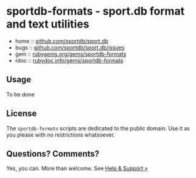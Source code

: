 # sportdb-formats - sport.db format and text utilities


* home  :: [github.com/sportdb/sport.db](https://github.com/sportdb/sport.db)
* bugs  :: [github.com/sportdb/sport.db/issues](https://github.com/sportdb/sport.db/issues)
* gem   :: [rubygems.org/gems/sportdb-formats](https://rubygems.org/gems/sportdb-formats)
* rdoc  :: [rubydoc.info/gems/sportdb-formats](http://rubydoc.info/gems/sportdb-formats)



## Usage

To be done

## License

The `sportdb-formats` scripts are dedicated to the public domain.
Use it as you please with no restrictions whatsoever.



## Questions? Comments?

Yes, you can. More than welcome.
See [Help & Support »](https://github.com/openfootball/help)


